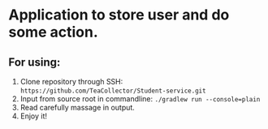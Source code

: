 # Application to store user and do some action.
## For using:
1. Clone repository through SSH: `https://github.com/TeaCollector/Student-service.git`
2. Input from source root in commandline: `./gradlew run --console=plain`
3. Read carefully massage in output.
4. Enjoy it!